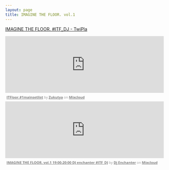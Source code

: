 ```yaml
---
layout: page
title: IMAGINE THE FLOOR. vol.1
---
```


[IMAGINE THE FLOOR. #ITF_DJ - TwiPla](http://twipla.jp/events/79813)

<iframe width="100%" height="180" src="https://www.mixcloud.com/widget/iframe/?embed_type=widget_standard&amp;embed_uuid=cc3d5c3b-08c0-4246-afda-233454f4bee7&amp;feed=https%3A%2F%2Fwww.mixcloud.com%2FONI_zukutya%2Fitfloor1mainsetlist%2F&amp;hide_cover=1&amp;hide_tracklist=1&amp;replace=0" frameborder="0"></iframe><div style="clear: both; height: 3px; width: auto;"></div><p style="display: block; font-size: 11px; font-family: 'Open Sans', Helvetica, Arial, sans-serif; margin: 0px; padding: 3px 4px; color: rgb(153, 153, 153); width: auto;"><a href="https://www.mixcloud.com/ONI_zukutya/itfloor1mainsetlist/?utm_source=widget&amp;utm_medium=web&amp;utm_campaign=base_links&amp;utm_term=resource_link" target="_blank" style="color:#808080; font-weight:bold;">ITFloor.#1mainsetlist</a><span> by </span><a href="https://www.mixcloud.com/ONI_zukutya/?utm_source=widget&amp;utm_medium=web&amp;utm_campaign=base_links&amp;utm_term=profile_link" target="_blank" style="color:#808080; font-weight:bold;">Zukutya</a><span> on </span><a href="https://www.mixcloud.com/?utm_source=widget&amp;utm_medium=web&amp;utm_campaign=base_links&amp;utm_term=homepage_link" target="_blank" style="color:#808080; font-weight:bold;"> Mixcloud</a></p><div style="clear: both; height: 3px; width: auto;"></div>

<iframe width="100%" height="180" src="https://www.mixcloud.com/widget/iframe/?embed_type=widget_standard&amp;embed_uuid=da71cbcf-7a9f-4c95-a225-26889a5fd3c7&amp;feed=https%3A%2F%2Fwww.mixcloud.com%2FDJenchanter%2Fimagine-the-floor-vol1-1900-2000-dj-enchanter-itf_dj%2F&amp;hide_cover=1&amp;hide_tracklist=1&amp;replace=0" frameborder="0"></iframe><div style="clear: both; height: 3px; width: auto;"></div><p style="display: block; font-size: 11px; font-family: 'Open Sans', Helvetica, Arial, sans-serif; margin: 0px; padding: 3px 4px; color: rgb(153, 153, 153); width: auto;"><a href="https://www.mixcloud.com/DJenchanter/imagine-the-floor-vol1-1900-2000-dj-enchanter-itf_dj/?utm_source=widget&amp;utm_medium=web&amp;utm_campaign=base_links&amp;utm_term=resource_link" target="_blank" style="color:#808080; font-weight:bold;">IMAGINE THE FLOOR. vol.1 19:00-20:00 DJ enchanter #ITF_DJ</a><span> by </span><a href="https://www.mixcloud.com/DJenchanter/?utm_source=widget&amp;utm_medium=web&amp;utm_campaign=base_links&amp;utm_term=profile_link" target="_blank" style="color:#808080; font-weight:bold;">Dj Enchanter</a><span> on </span><a href="https://www.mixcloud.com/?utm_source=widget&amp;utm_medium=web&amp;utm_campaign=base_links&amp;utm_term=homepage_link" target="_blank" style="color:#808080; font-weight:bold;"> Mixcloud</a></p><div style="clear: both; height: 3px; width: auto;"></div>
